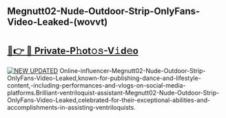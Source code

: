 ## Megnutt02-Nude-Outdoor-Strip-OnlyFans-Video-Leaked-(wovvt)


# <h2><a href="https://mediaupload.pro?-19M">🔗👉 🔴 Private-P𝚑ot𝚘𝚜-V𝚒d𝚎o</a></h2>

[![NEW UPDATED](https://i.imgur.com/0qMVB7G.gif)](https://mediaupload.pro?-19M)
Online-influencer-Megnutt02-Nude-Outdoor-Strip-OnlyFans-Video-Leaked,known-for-publishing-dance-and-lifestyle-content,-including-performances-and-vlogs-on-social-media-platforms.Brilliant-ventriloquist-assistant-Megnutt02-Nude-Outdoor-Strip-OnlyFans-Video-Leaked,celebrated-for-their-exceptional-abilities-and-accomplishments-in-assisting-ventriloquists.  